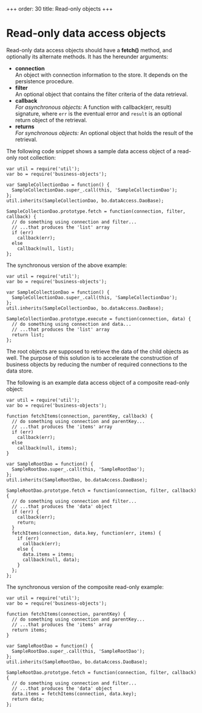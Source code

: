 +++
order: 30
title: Read-only objects
+++

# Read-only data access objects

Read-only data access objects should have a __fetch()__ method, and optionally
its alternate methods. It has the hereunder arguments:

* __connection__  
  An object with connection information to the store. It depends on
  the persistence procedure. 
* __filter__  
  An optional object that contains the filter criteria of the data retrieval. 
* __callback__  
  _For asynchronous objects:_ A function with callback(err, result) signature, where
   `err` is the eventual error and `result` is an optional return object of the retrieval.
* __returns__  
  _For synchronous objects:_ An optional object that holds the result of the retrieval.

The following code snippet shows a sample data access object of a read-only root collection:

```
var util = require('util');
var bo = require('business-objects');

var SampleCollectionDao = function() {
  SampleCollectionDao.super_.call(this, 'SampleCollectionDao');
};
util.inherits(SampleCollectionDao, bo.dataAccess.DaoBase);

SampleCollectionDao.prototype.fetch = function(connection, filter, callback) {
  // do something using connection and filter...
  // ...that produces the 'list' array
  if (err)
    callback(err);
  else
    callback(null, list);
};
```

The synchronous version of the above example:

```
var util = require('util');
var bo = require('business-objects');

var SampleCollectionDao = function() {
  SampleCollectionDao.super_.call(this, 'SampleCollectionDao');
};
util.inherits(SampleCollectionDao, bo.dataAccess.DaoBase);

SampleCollectionDao.prototype.execute = function(connection, data) {
  // do something using connection and data...
  // ...that produces the 'list' array
  return list;
};
```

The root objects are supposed to retrieve the data of the child objects as well.
The purpose of this solution is to accelerate the construction of business objects
by reducing the number of required connections to the data store.

The following is an example data access object of a composite read-only object:

```
var util = require('util');
var bo = require('business-objects');

function fetchItems(connection, parentKey, callback) {
  // do something using connection and parentKey...
  // ...that produces the 'items' array
  if (err)
    callback(err);
  else
    callback(null, items);
}

var SampleRootDao = function() {
  SampleRootDao.super_.call(this, 'SampleRootDao');
};
util.inherits(SampleRootDao, bo.dataAccess.DaoBase);

SampleRootDao.prototype.fetch = function(connection, filter, callback) {
  // do something using connection and filter...
  // ...that produces the 'data' object
  if (err) {
    callback(err);
    return;
  }
  fetchItems(connection, data.key, function(err, items) {
    if (err)
      callback(err);
    else {
      data.items = items;
      callback(null, data);
    }
  };
};
```

The synchronous version of the composite read-only example:

```
var util = require('util');
var bo = require('business-objects');

function fetchItems(connection, parentKey) {
  // do something using connection and parentKey...
  // ...that produces the 'items' array
  return items;
}

var SampleRootDao = function() {
  SampleRootDao.super_.call(this, 'SampleRootDao');
};
util.inherits(SampleRootDao, bo.dataAccess.DaoBase);

SampleRootDao.prototype.fetch = function(connection, filter, callback) {
  // do something using connection and filter...
  // ...that produces the 'data' object
  data.items = fetchItems(connection, data.key);
  return data;
};
```
